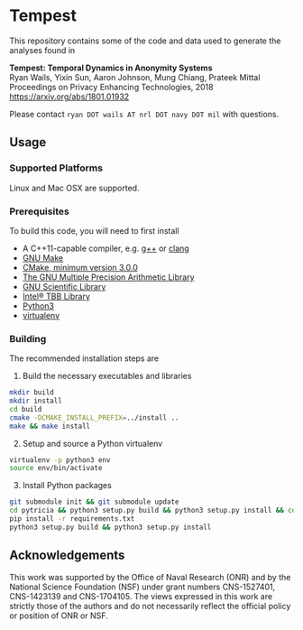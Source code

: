 # Tempest #

This repository contains some of the code and data used to generate the
analyses found in

**Tempest: Temporal Dynamics in Anonymity Systems**  
Ryan Wails, Yixin Sun, Aaron Johnson, Mung Chiang, Prateek Mittal  
Proceedings on Privacy Enhancing Technologies, 2018  
<https://arxiv.org/abs/1801.01932>

Please contact `ryan DOT wails AT nrl DOT navy DOT mil` with questions.

## Usage ##

### Supported Platforms ###

Linux and Mac OSX are supported.

### Prerequisites ###

To build this code, you will need to first install

+ A C++11-capable compiler, e.g. [g++](https://gcc.gnu.org/) or
  [clang](https://clang.llvm.org/)
+ [GNU Make](https://www.gnu.org/software/make/)
+ [CMake, minimum version 3.0.0](https://cmake.org/)
+ [The GNU Multiple Precision Arithmetic Library](https://gmplib.org/)
+ [GNU Scientific Library](https://www.gnu.org/software/gsl/)
+ [Intel® TBB Library](https://www.threadingbuildingblocks.org/)
+ [Python3](https://www.python.org/)
+ [virtualenv](https://virtualenv.pypa.io/en/stable/)

### Building ###

The recommended installation steps are

1. Build the necessary executables and libraries
```bash
mkdir build
mkdir install
cd build
cmake -DCMAKE_INSTALL_PREFIX=../install ..
make && make install
```

2. Setup and source a Python virtualenv
```bash
virtualenv -p python3 env
source env/bin/activate
```

3. Install Python packages
```bash
git submodule init && git submodule update
cd pytricia && python3 setup.py build && python3 setup.py install && cd ..
pip install -r requirements.txt
python3 setup.py build && python3 setup.py install
```

## Acknowledgements ##

This work was supported by the Office of Naval Research (ONR) and by the
National Science Foundation (NSF) under grant numbers CNS-1527401, CNS-1423139
and CNS-1704105.  The views expressed in this work are strictly those of the
authors and do not necessarily reflect the official policy or position of ONR
or NSF.
